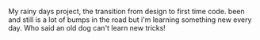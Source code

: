 My rainy days project, the transition from design to first time code.
been and still is a lot of bumps in the road but i'm learning something new every day.
Who said an old dog can't learn new tricks!

